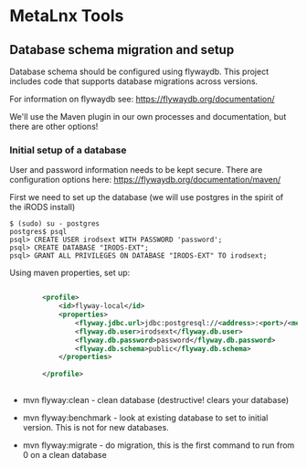 # MetaLnx Tools

## Database schema migration and setup

Database schema should be configured using flywaydb. This project includes code that supports database migrations 
across versions.

For information on flywaydb see: https://flywaydb.org/documentation/

We'll use the Maven plugin in our own processes and documentation, but there are other options!

### Initial setup of a database

User and password information needs to be kept secure. There are configuration options here: https://flywaydb.org/documentation/maven/

First we need to set up the database (we will use postgres in the spirit of the iRODS install)
```
$ (sudo) su - postgres
postgres$ psql
psql> CREATE USER irodsext WITH PASSWORD 'password';
psql> CREATE DATABASE "IRODS-EXT";
psql> GRANT ALL PRIVILEGES ON DATABASE "IRODS-EXT" TO irodsext;

```
Using maven properties, set up:

```xml

		<profile>
			<id>flyway-local</id>
			<properties>
				<flyway.jdbc.url>jdbc:postgresql://<address>:<port>/<metalnx-db-name></flyway.jdbc.url>
				<flyway.db.user>irodsext</flyway.db.user>
				<flyway.db.password>password</flyway.db.password>
				<flyway.db.schema>public</flyway.db.schema>
			</properties>
		
		</profile>
	


```

* mvn flyway:clean - clean database (destructive! clears your database)

* mvn flyway:benchmark - look at existing database to set to initial version. This is not for new databases.

* mvn flyway:migrate - do migration, this is the first command to run from 0 on a clean database
